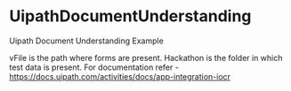 # UipathDocumentUnderstanding
Uipath Document Understanding Example

vFile is the path where forms are present.
Hackathon is the folder in which test data is present.
For documentation refer - https://docs.uipath.com/activities/docs/app-integration-iocr


